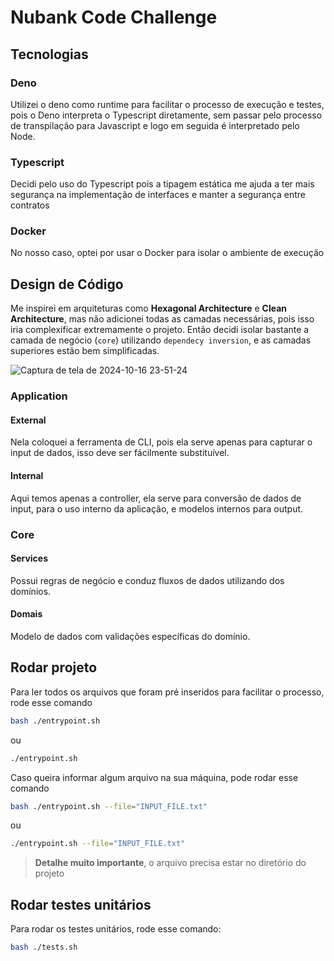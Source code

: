 # Nubank Code Challenge

## Tecnologias
### Deno
Utilizei o deno como runtime para facilitar o processo de execução e testes, pois o Deno interpreta o Typescript diretamente, sem passar pelo processo de transpilação para Javascript e logo em seguida é interpretado pelo Node.

### Typescript
Decidi pelo uso do Typescript pois a tipagem estática me ajuda a ter mais segurança na implementação de interfaces e manter a segurança entre contratos

### Docker
No nosso caso, optei por usar o Docker para isolar o ambiente de execução

## Design de Código
Me inspirei em arquiteturas como **Hexagonal Architecture** e **Clean Architecture**, mas não adicionei todas as camadas necessárias, pois isso iria complexificar extremamente o projeto.
Então decidi isolar bastante a camada de negócio (`core`) utilizando `dependecy inversion`, e as camadas superiores estão bem simplificadas.

![Captura de tela de 2024-10-16 23-51-24](https://github.com/user-attachments/assets/36ec9949-8f38-44bd-9d35-82f2370b371c)

### Application

#### External
Nela coloquei a ferramenta de CLI, pois ela serve apenas para capturar o input de dados, isso deve ser fácilmente substituível.

#### Internal
Aqui temos apenas a controller, ela serve para conversão de dados de input, para o uso interno da aplicação, e modelos internos para output.

### Core

#### Services
Possui regras de negócio e conduz fluxos de dados utilizando dos domínios.

#### Domais
Modelo de dados com validações específicas do domínio.

## Rodar projeto
Para ler todos os arquivos que foram pré inseridos para facilitar o processo, rode esse comando
```bash
bash ./entrypoint.sh
```

ou 

```bash
./entrypoint.sh
```

Caso queira informar algum arquivo na sua máquina, pode rodar esse comando
```bash
bash ./entrypoint.sh --file="INPUT_FILE.txt"
```

ou 

```bash
./entrypoint.sh --file="INPUT_FILE.txt"
```

> **Detalhe muito importante**, o arquivo precisa estar no diretório do projeto

## Rodar testes unitários

Para rodar os testes unitários, rode esse comando: 
```bash
bash ./tests.sh
```

